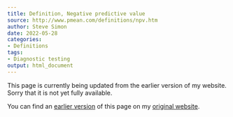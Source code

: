 ```yaml
---
title: Definition, Negative predictive value
source: http://www.pmean.com/definitions/npv.htm
author: Steve Simon
date: 2022-05-28
categories:
- Definitions
tags:
- Diagnostic testing
output: html_document
---
```


This page is currently being updated from the earlier version of my website. Sorry that it is not yet fully available.

<!---More--->


You can find an [earlier version][sim1] of this page on my [original website][sim2].

[sim1]: http://www.pmean.com/definitions/npv.htm
[sim2]: http://www.pmean.com/original_site.html
